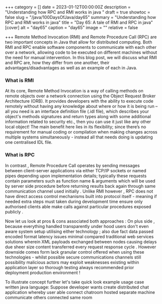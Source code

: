 +++
category = []
date = 2023-01-12T00:00:00Z
description = "Understanding how RPC and RMI works in java "
draft = true
showtoc = false
slug = "/java/100DaysOfJava/day65"
summary = "Understanding how RPC and RMI works in java"
title = "Day 65: A tale of RMI and RPC in java"
[cover]
alt = "day65"
caption = "day65"
image = ""
relative = false

+++
Remote Method Invocation (RMI) and Remote Procedure Call (RPC) are two important concepts in Java that allow for distributed computing. Both RMI and RPC enable software components to communicate with each other over a network, allowing code to be executed on different machines without the need for manual intervention. In this blog post, we will discuss what RMI and RPC are, how they differ from one another, their advantages/disadvantages as well as an example of each in Java. 

### What is RMI
At its core, Remote Method Invocation is a way of calling methods on remote objects over a network connection using the Object Request Broker Architecture (ORB). It provides developers with the ability to execute code remotely without having any knowledge about where or how it is being run – all you need is an interface definition file (.idl file), which describes your object's methods signatures and return types along with some additional information related to security etc., then you can use it just like any other local object! The main benefit here lies in its flexibility; since there’s no requirement for manual coding or compilation when making changes across multiple systems simultaneously - instead all that needs doing is updating one centralised IDL file. 



### What is RPC
In contrast , Remote Procedure Call operates by sending messages between client-server applications via either TCP/IP sockets or named pipes depending upon implementation details; typically these requests contain parameters such as function name & arguments which will be used by server side procedure before returning results back again through same communication channel used initially . Unlike RMI however , RPC does not have direct access control mechanisms built into protocol itself - meaning if needed extra steps must taken during development time ensure only authorised clients able make calls against particular procedures exposed publicly .  


 Now let us look at pros & cons associated both approaches : On plus side , because everything handled transparently under hood users don't even aware system setup utilising either technology ; also due fact data passed encoded format latency issues minimal compared traditional web services solutions wherein XML payloads exchanged between nodes causing delays due sheer size content transferred every request response cycle . However downside comes form lack granular control offered when using these technologies - whilst possible secure communications channels still possibility malicious actors may exploit weaknesses existing within application layer so thorough testing always recommended prior deployment production environment !  

 To illustrate concept further let's take quick look example usage case written java language: Suppose developer wants create distributed chat application whereby user able connect chatroom hosted separate machine communicate others connected same room